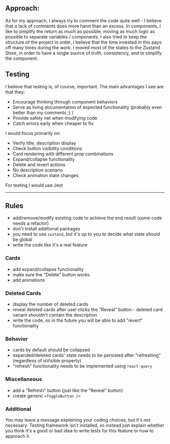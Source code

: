 ## Approach: 

As for my approach, I always try to comment the code quite well - I believe that a lack of comments does more harm than an excess.
In components, I like to simplify the return as much as possible, moving as much logic as possible to separate variables / components.
I also tried to keep the structure of the project in order, I believe that the time invested in this pays off many times during the work.
I moved most of the states to the Zustand Store, in order to have a single source of truth, consistency, and to simplify the component.


## Testing

I believe that testing is, of course, important.
The main advantages I see are that they:

- Encourage thinking through component behaviors
- Serve as living documentation of expected functionality (probably even better than my comments ;) )
- Provide safety net when modifying code
- Catch errors early when cheaper to fix

I would focus primarily on:

- Verify title, description display
- Check button visibility conditions
- Card rendering with different prop combinations
- Expand/collapse functionality
- Delete and revert actions
- No description scenario
- Check animation state changes

For testing I would use Jest

------------------------------------------

## Rules

- add/remove/modify existing code to achieve the end result (some code needs a refactor)
- don't install additional packages
- you need to use `zustand`, but it's up to you to decide what state should be global
- write the code like it's a real feature

### Cards

- add expand/collapse functionality
- make sure the "Delete" button works
- add animations

### Deleted Cards

- display the number of deleted cards
- reveal deleted cards after user clicks the "Reveal" button - deleted card variant shouldn't contain the description
- write the code, so in the future you will be able to add "revert" functionality

### Behavior

- cards by default should be collapsed
- expanded/deleted cards' state needs to be persisted after "refreshing" (regardless of isVisible property)
- "refresh" functionality needs to be implemented using `react-query`

### Miscellaneous

- add a "Refresh" button (just like the "Reveal" button)
- create generic `<ToggleButton />`

### Additional

You may leave a message explaining your coding choices, but it's not necessary.
Testing framework isn't installed, so instead just explain whether you think it's a good or bad idea to write tests for this feature or how to approach it.
